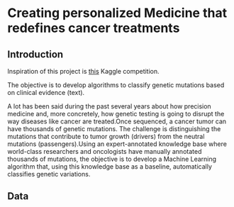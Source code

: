 # Creating personalized Medicine that redefines cancer treatments

## Introduction

Inspiration of this project is [this](https://www.kaggle.com/c/msk-redefining-cancer-treatment) Kaggle competition.   

The objective is to develop algorithms to classify genetic mutations based on clinical evidence (text).  

A lot has been said during the past several years about how precision medicine and, more concretely, how genetic testing is going to disrupt the way diseases like cancer are treated.Once sequenced, a cancer tumor can have thousands of genetic mutations. The challenge is distinguishing the mutations that contribute to tumor growth (drivers) from the neutral mutations (passengers).Using an expert-annotated knowledge base where world-class researchers and oncologists have manually annotated thousands of mutations, the objective is to develop a Machine Learning algorithm that, using this knowledge base as a baseline, automatically classifies genetic variations.  

## Data  





